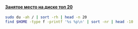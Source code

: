 #### [Занятое место на диске топ 20](https://www.virtono.com/community/tutorial-how-to/how-to-find-the-largest-files-in-linux/)
```bash
sudo du -ah / | sort -rh | head -n 20
find $HOME -type f -printf '%s %p\n' | sort -nr | head -10
```
